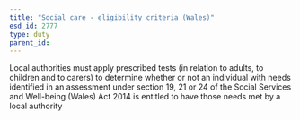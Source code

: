 ```yaml
---
title: "Social care - eligibility criteria (Wales)"
esd_id: 2777
type: duty
parent_id:  
---
```


Local authorities must apply prescribed tests (in relation to adults, to children and to carers) to determine whether or not an individual with needs identified in an assessment under section 19, 21 or 24 of the Social Services and Well-being (Wales) Act 2014 is entitled to have those needs met by a local authority


